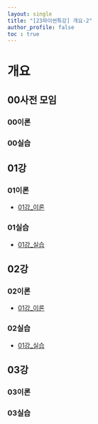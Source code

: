 ```yaml
---
layout: single
title: "[23파이썬특강] 개요-2"
author_profile: false
toc : true
---
```


# 개요

## 00사전 모임
### 00이론
### 00실습

## 01강
### 01이론
- [01강_이론](/2023-12-17-23win_pylec_01_1_theory.md) 
### 01실습
- [01강_실습](/2023-12-17-23win_pylec_01_2_code.md) 

## 02강
### 02이론
- [01강_이론](/2023-12-17-23win_pylec_02_1_theory.md) 
### 02실습
- [01강_실습](/2023-12-17-23win_pylec_02_2_code.md) 

## 03강
### 03이론
### 03실습
